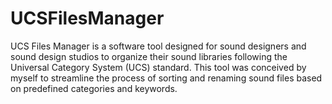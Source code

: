 # UCSFilesManager
UCS Files Manager is a software tool designed for sound designers and sound design studios to organize their sound libraries following the Universal Category System (UCS) standard. This tool was conceived by myself to streamline the process of sorting and renaming sound files based on predefined categories and keywords.
